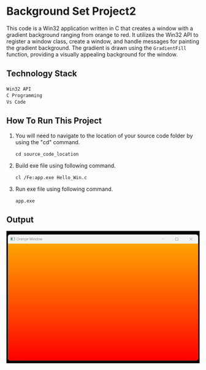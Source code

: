 # Background Set Project2

This code is a Win32 application written in C that creates a window with a gradient background ranging from orange to red. It utilizes the Win32 API to register a window class, create a window, and handle messages for painting the gradient background. The gradient is drawn using the `GradientFill` function, providing a visually appealing background for the window.

## Technology Stack

`Win32 API` <br>
`C Programming` <br>
`Vs Code`

## How To Run This Project

                                
1. You will need to navigate to the location of your source code folder by using the "cd" command.

     ```shell
   cd source_code_location

2. Build exe file using following command.

    ```shell
   cl /Fe:app.exe Hello_Win.c

3. Run exe file using following command.

    ```shell
   app.exe

## Output
<img src="./Output/Output.png" alt="HelloWin">





